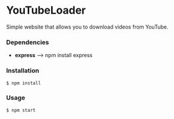 YouTubeLoader
=====================================================
Simple website that allows you to download videos from YouTube.

### Dependencies
- **express** --> npm install express

### Installation
```
$ npm install
```

### Usage
```
$ npm start
```

